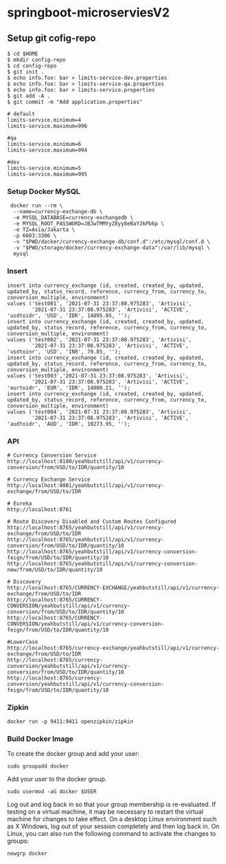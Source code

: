 # springboot-microserviesV2

## Setup git cofig-repo
```shell
$ cd $HOME
$ mkdir config-repo
$ cd config-repo
$ git init .
$ echo info.foo: bar > limits-service-dev.properties
$ echo info.foo: bar > limits-service-qa.properties
$ echo info.foo: bar > limits-service.properties
$ git add -A .
$ git commit -m "Add application.properties"
```

```properties
# default
limits-service.minimum=4
limits-service.maximum=996

#qa
limits-service.minimum=6
limits-service.maximum=994

#dev
limits-service.minimum=5
limits-service.maximum=995

```

### Setup Docker MySQL
```shell
 docker run --rm \
  --name=currency-exchange-db \
  -e MYSQL_DATABASE=currency-exchangedb \
  -e MYSQL_ROOT_PASSWORD=JBJwTMMYyZ8yy8eBaY3kPb6p \
  -e TZ=Asia/Jakarta \
  -p 6603:3306 \
  -v "$PWD/docker/currency-exchange-db/conf.d":/etc/mysql/conf.d \
  -v "$PWD/storage/docker/currency-exchange-data":/var/lib/mysql \
  mysql
```

### Insert

```mysql
insert into currency_exchange (id, created, created_by, updated, updated_by, status_record, reference, currency_from, currency_to, conversion_multiple, environment)
values ('test001', '2021-07-31 23:37:08.975283', 'Artivisi',
        '2021-07-31 23:37:08.975283', 'Artivisi', 'ACTIVE', 'usdtoidr', 'USD', 'IDR', 14895.05, '');
insert into currency_exchange (id, created, created_by, updated, updated_by, status_record, reference, currency_from, currency_to, conversion_multiple, environment)
values ('test002', '2021-07-31 23:37:08.975283', 'Artivisi',
        '2021-07-31 23:37:08.975283', 'Artivisi', 'ACTIVE', 'usdtoinr', 'USD', 'INR', 79.85, '');
insert into currency_exchange (id, created, created_by, updated, updated_by, status_record, reference, currency_from, currency_to, conversion_multiple, environment)
values ('test003','2021-07-31 23:37:08.975283', 'Artivisi',
        '2021-07-31 23:37:08.975283', 'Artivisi', 'ACTIVE', 'eurtoidr', 'EUR', 'IDR', 14808.21, '');
insert into currency_exchange (id, created, created_by, updated, updated_by, status_record, reference, currency_from, currency_to, conversion_multiple, environment)
values ('test004', '2021-07-31 23:37:08.975283', 'Artivisi',
        '2021-07-31 23:37:08.975283', 'Artivisi', 'ACTIVE', 'audtoidr', 'AUD', 'IDR', 10273.95, '');
```

### API
```text
# Currency Conversion Service
http://localhost:8100/yeahbutstill/api/v1/currency-conversion/from/USD/to/IDR/quantity/10

# Currency Exchange Service
http://localhost:8001/yeahbutstill/api/v1/currency-exchange/from/USD/to/IDR

# Eureka
http://localhost:8761

# Route Discovery Disabled and Custom Routes Configured
http://localhost:8765/yeahbutstill/api/v1/currency-exchange/from/USD/to/IDR
http://localhost:8765/yeahbutstill/api/v1/currency-conversion/from/USD/to/IDR/quantity/10
http://localhost:8765/yeahbutstill/api/v1/currency-conversion-feign/from/USD/to/IDR/quantity/10
http://localhost:8765/yeahbutstill/api/v1/currency-conversion-new/from/USD/to/IDR/quantity/10

# Discovery
http://localhost:8765/CURRENCY-EXCHANGE/yeahbutstill/api/v1/currency-exchange/from/USD/to/IDR
http://localhost:8765/CURRENCY-CONVERSION/yeahbutstill/api/v1/currency-conversion/from/USD/to/IDR/quantity/10
http://localhost:8765/CURRENCY-CONVERSION/yeahbutstill/api/v1/currency-conversion-feign/from/USD/to/IDR/quantity/10

#LowerCase
http://localhost:8765/currency-exchange/yeahbutstill/api/v1/currency-exchange/from/USD/to/IDR
http://localhost:8765/currency-conversion/yeahbutstill/api/v1/currency-conversion/from/USD/to/IDR/quantity/10
http://localhost:8765/currency-conversion/yeahbutstill/api/v1/currency-conversion-feign/from/USD/to/IDR/quantity/10
```

### Zipkin
```shell
docker run -p 9411:9411 openzipkin/zipkin
```

### Build Docker Image 
To create the docker group and add your user:
```shell
sudo groupadd docker
```

Add your user to the docker group.
```shell
sudo usermod -aG docker $USER
```

Log out and log back in so that your group membership is re-evaluated.
If testing on a virtual machine, it may be necessary to restart the virtual machine for changes to take effect.
On a desktop Linux environment such as X Windows, log out of your session completely and then log back in.
On Linux, you can also run the following command to activate the changes to groups:
```shell
newgrp docker
```